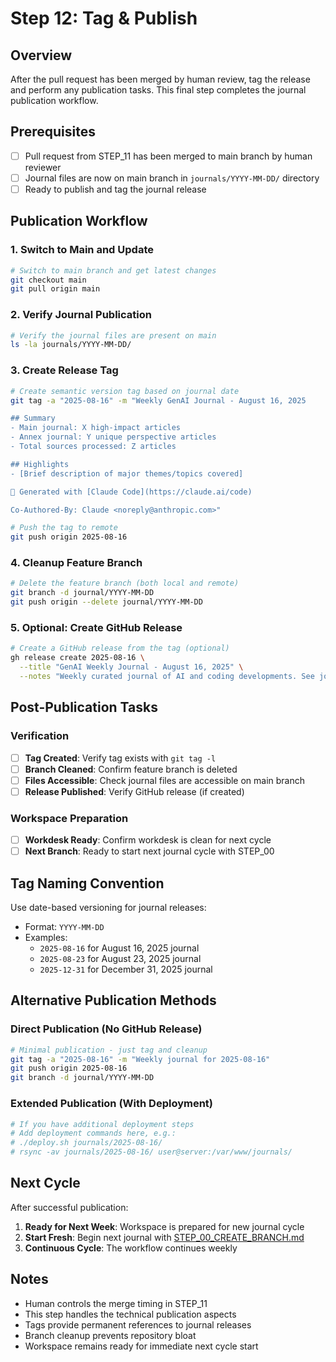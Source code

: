 # Step 12: Tag & Publish

## Overview
After the pull request has been merged by human review, tag the release and perform any publication tasks. This final step completes the journal publication workflow.

## Prerequisites
- [ ] Pull request from STEP_11 has been merged to main branch by human reviewer
- [ ] Journal files are now on main branch in `journals/YYYY-MM-DD/` directory
- [ ] Ready to publish and tag the journal release

## Publication Workflow

### 1. Switch to Main and Update
```bash
# Switch to main branch and get latest changes
git checkout main
git pull origin main
```

### 2. Verify Journal Publication
```bash
# Verify the journal files are present on main
ls -la journals/YYYY-MM-DD/
```

### 3. Create Release Tag
```bash
# Create semantic version tag based on journal date
git tag -a "2025-08-16" -m "Weekly GenAI Journal - August 16, 2025

## Summary
- Main journal: X high-impact articles
- Annex journal: Y unique perspective articles
- Total sources processed: Z articles

## Highlights
- [Brief description of major themes/topics covered]

🤖 Generated with [Claude Code](https://claude.ai/code)

Co-Authored-By: Claude <noreply@anthropic.com>"

# Push the tag to remote
git push origin 2025-08-16
```

### 4. Cleanup Feature Branch
```bash
# Delete the feature branch (both local and remote)
git branch -d journal/YYYY-MM-DD
git push origin --delete journal/YYYY-MM-DD
```

### 5. Optional: Create GitHub Release
```bash
# Create a GitHub release from the tag (optional)
gh release create 2025-08-16 \
  --title "GenAI Weekly Journal - August 16, 2025" \
  --notes "Weekly curated journal of AI and coding developments. See journals/2025-08-16/ for full content."
```

## Post-Publication Tasks

### Verification
- [ ] **Tag Created**: Verify tag exists with `git tag -l`
- [ ] **Branch Cleaned**: Confirm feature branch is deleted
- [ ] **Files Accessible**: Check journal files are accessible on main branch
- [ ] **Release Published**: Verify GitHub release (if created)

### Workspace Preparation
- [ ] **Workdesk Ready**: Confirm workdesk is clean for next cycle
- [ ] **Next Branch**: Ready to start next journal cycle with STEP_00

## Tag Naming Convention

Use date-based versioning for journal releases:
- Format: `YYYY-MM-DD`
- Examples:
  - `2025-08-16` for August 16, 2025 journal
  - `2025-08-23` for August 23, 2025 journal
  - `2025-12-31` for December 31, 2025 journal

## Alternative Publication Methods

### Direct Publication (No GitHub Release)
```bash
# Minimal publication - just tag and cleanup
git tag -a "2025-08-16" -m "Weekly journal for 2025-08-16"
git push origin 2025-08-16
git branch -d journal/YYYY-MM-DD
```

### Extended Publication (With Deployment)
```bash
# If you have additional deployment steps
# Add deployment commands here, e.g.:
# ./deploy.sh journals/2025-08-16/
# rsync -av journals/2025-08-16/ user@server:/var/www/journals/
```

## Next Cycle

After successful publication:
1. **Ready for Next Week**: Workspace is prepared for new journal cycle
2. **Start Fresh**: Begin next journal with [STEP_00_CREATE_BRANCH.md](STEP_00_CREATE_BRANCH.md)
3. **Continuous Cycle**: The workflow continues weekly

## Notes
- Human controls the merge timing in STEP_11
- This step handles the technical publication aspects
- Tags provide permanent references to journal releases
- Branch cleanup prevents repository bloat
- Workspace remains ready for immediate next cycle start